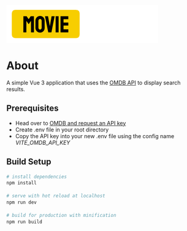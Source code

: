 ![Tom Metcalfe Movie Search](src/assets/images/logos/movie-search.png?raw=true)

# About
A simple Vue 3 application that uses 
the [OMDB API](https://www.omdbapi.com/) to display search results.

## Prerequisites
- Head over to [OMDB and request an API key](https://www.omdbapi.com/apikey.aspx)
- Create .env file in your root directory
- Copy the API key into your new .env file using the config name _VITE_OMDB_API_KEY_

## Build Setup

``` bash
# install dependencies
npm install

# serve with hot reload at localhost
npm run dev

# build for production with minification
npm run build
